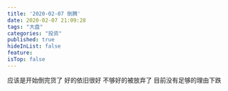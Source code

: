 ```yaml
---
title: '2020-02-07 倒腾'
date: 2020-02-07 21:09:28
tags: "大盘"
categories: "投资"
published: true
hideInList: false
feature: 
isTop: false
---
```

应该是开始倒完货了
好的依旧很好
不够好的被放弃了
目前没有足够的理由下跌
<!-- more -->
